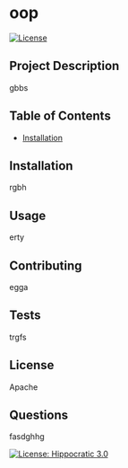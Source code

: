 # oop
[![License](https://img.shields.io/badge/License-Apache_2.0-blue.svg)](https://opensource.org/licenses/Apache-2.0)

## Project Description
gbbs

## Table of Contents
-  [Installation](#installation)

## Installation
rgbh

## Usage
erty

## Contributing
egga

## Tests
trgfs

## License
Apache

## Questions
fasdghhg


[![License: Hippocratic 3.0](https://img.shields.io/badge/License-Hippocratic_3.0-lightgrey.svg)](https://firstdonoharm.dev)